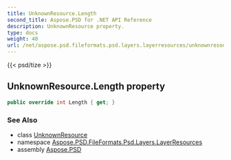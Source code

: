 ```yaml
---
title: UnknownResource.Length
second_title: Aspose.PSD for .NET API Reference
description: UnknownResource property. 
type: docs
weight: 40
url: /net/aspose.psd.fileformats.psd.layers.layerresources/unknownresource/length/
---
```

{{< psd/tize >}}
## UnknownResource.Length property

```csharp
public override int Length { get; }
```

### See Also

* class [UnknownResource](../)
* namespace [Aspose.PSD.FileFormats.Psd.Layers.LayerResources](../../unknownresource/)
* assembly [Aspose.PSD](../../../)


